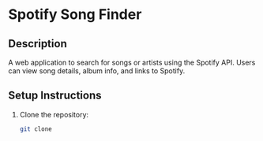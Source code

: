 # Spotify Song Finder

## Description
A web application to search for songs or artists using the Spotify API. Users can view song details, album info, and links to Spotify.

## Setup Instructions
1. Clone the repository:
   ```bash
   git clone 